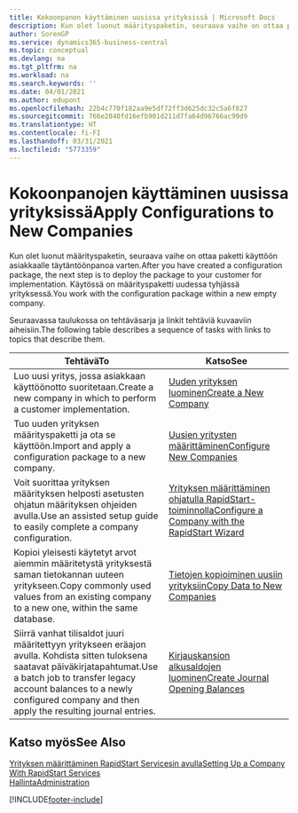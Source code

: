 ```yaml
---
title: Kokoonpanon käyttäminen uusissa yrityksissä | Microsoft Docs
description: Kun olet luonut määrityspaketin, seuraava vaihe on ottaa paketti käyttöön asiakkaalle täytäntöönpanoa varten. Käytä kokoonpanoa, jossa on uusi tyhjä yritys.
author: SorenGP
ms.service: dynamics365-business-central
ms.topic: conceptual
ms.devlang: na
ms.tgt_pltfrm: na
ms.workload: na
ms.search.keywords: ''
ms.date: 04/01/2021
ms.author: edupont
ms.openlocfilehash: 22b4c770f182aa9e5df72ff3d625dc32c5a6f827
ms.sourcegitcommit: 766e2840fd16efb901d211d7fa64d96766ac99d9
ms.translationtype: HT
ms.contentlocale: fi-FI
ms.lasthandoff: 03/31/2021
ms.locfileid: "5773359"
---
```

# <a name="apply-configurations-to-new-companies"></a><span data-ttu-id="58858-104">Kokoonpanojen käyttäminen uusissa yrityksissä</span><span class="sxs-lookup"><span data-stu-id="58858-104">Apply Configurations to New Companies</span></span>
<span data-ttu-id="58858-105">Kun olet luonut määrityspaketin, seuraava vaihe on ottaa paketti käyttöön asiakkaalle täytäntöönpanoa varten.</span><span class="sxs-lookup"><span data-stu-id="58858-105">After you have created a configuration package, the next step is to deploy the package to your customer for implementation.</span></span> <span data-ttu-id="58858-106">Käytössä on määrityspaketti uudessa tyhjässä yrityksessä.</span><span class="sxs-lookup"><span data-stu-id="58858-106">You work with the configuration package within a new empty company.</span></span>  

 <span data-ttu-id="58858-107">Seuraavassa taulukossa on tehtäväsarja ja linkit tehtäviä kuvaaviin aiheisiin.</span><span class="sxs-lookup"><span data-stu-id="58858-107">The following table describes a sequence of tasks with links to topics that describe them.</span></span>

|<span data-ttu-id="58858-108">**Tehtävä**</span><span class="sxs-lookup"><span data-stu-id="58858-108">**To**</span></span>|<span data-ttu-id="58858-109">**Katso**</span><span class="sxs-lookup"><span data-stu-id="58858-109">**See**</span></span>|  
|------------|-------------|  
|<span data-ttu-id="58858-110">Luo uusi yritys, jossa asiakkaan käyttöönotto suoritetaan.</span><span class="sxs-lookup"><span data-stu-id="58858-110">Create a new company in which to perform a customer implementation.</span></span>|[<span data-ttu-id="58858-111">Uuden yrityksen luominen</span><span class="sxs-lookup"><span data-stu-id="58858-111">Create a New Company</span></span>](admin-how-to-create-a-new-company.md)|  
|<span data-ttu-id="58858-112">Tuo uuden yrityksen määrityspaketti ja ota se käyttöön.</span><span class="sxs-lookup"><span data-stu-id="58858-112">Import and apply a configuration package to a new company.</span></span>|[<span data-ttu-id="58858-113">Uusien yritysten määrittäminen</span><span class="sxs-lookup"><span data-stu-id="58858-113">Configure New Companies</span></span>](admin-how-to-configure-new-companies.md)|  
|<span data-ttu-id="58858-114">Voit suorittaa yrityksen määrityksen helposti asetusten ohjatun määrityksen ohjeiden avulla.</span><span class="sxs-lookup"><span data-stu-id="58858-114">Use an assisted setup guide to easily complete a company configuration.</span></span>|[<span data-ttu-id="58858-115">Yrityksen määrittäminen ohjatulla RapidStart-toiminnolla</span><span class="sxs-lookup"><span data-stu-id="58858-115">Configure a Company with the RapidStart Wizard</span></span>](admin-how-to-configure-a-company-with-the-rapidstart-wizard.md)|
|<span data-ttu-id="58858-116">Kopioi yleisesti käytetyt arvot aiemmin määritetystä yrityksestä saman tietokannan uuteen yritykseen.</span><span class="sxs-lookup"><span data-stu-id="58858-116">Copy commonly used values from an existing company to a new one, within the same database.</span></span>|[<span data-ttu-id="58858-117">Tietojen kopioiminen uusiin yrityksiin</span><span class="sxs-lookup"><span data-stu-id="58858-117">Copy Data to New Companies</span></span>](admin-how-to-copy-data-to-new-companies.md)|  
|<span data-ttu-id="58858-118">Siirrä vanhat tilisaldot juuri määritettyyn yritykseen eräajon avulla. Kohdista sitten tuloksena saatavat päiväkirjatapahtumat.</span><span class="sxs-lookup"><span data-stu-id="58858-118">Use a batch job to transfer legacy account balances to a newly configured company and then apply the resulting journal entries.</span></span>|[<span data-ttu-id="58858-119">Kirjauskansion alkusaldojen luominen</span><span class="sxs-lookup"><span data-stu-id="58858-119">Create Journal Opening Balances</span></span>](admin-how-to-create-journal-opening-balances.md)|  

## <a name="see-also"></a><span data-ttu-id="58858-120">Katso myös</span><span class="sxs-lookup"><span data-stu-id="58858-120">See Also</span></span>  
[<span data-ttu-id="58858-121">Yrityksen määrittäminen RapidStart Servicesin avulla</span><span class="sxs-lookup"><span data-stu-id="58858-121">Setting Up a Company With RapidStart Services</span></span>](admin-set-up-a-company-with-rapidstart.md)  
[<span data-ttu-id="58858-122">Hallinta</span><span class="sxs-lookup"><span data-stu-id="58858-122">Administration</span></span>](admin-setup-and-administration.md)


[!INCLUDE[footer-include](includes/footer-banner.md)]